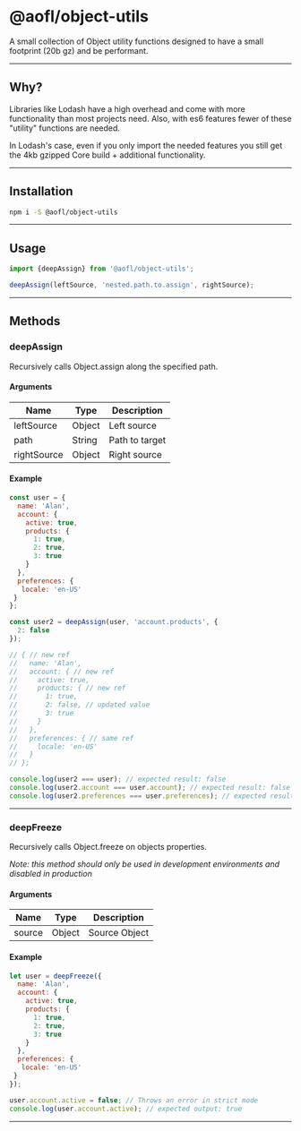 # @aofl/object-utils

A small collection of Object utility functions designed to have a small footprint (20b gz) and be performant.

---
## Why?
Libraries like Lodash have a high overhead and come with more functionality than most projects need. Also, with es6 features fewer of these "utility" functions are needed.

In Lodash's case, even if you only import the needed features you still get the 4kb gzipped Core build + additional functionality.

---
## Installation

```bash
npm i -S @aofl/object-utils
```

---
## Usage
```javascript
import {deepAssign} from '@aofl/object-utils';

deepAssign(leftSource, 'nested.path.to.assign', rightSource);
```

---
## Methods

### deepAssign
Recursively calls Object.assign along the specified path.

#### Arguments
| Name        | Type   | Description    |
|-------------|--------|----------------|
| leftSource  | Object | Left source    |
| path        | String | Path to target |
| rightSource | Object | Right source   |

#### Example
```javascript
const user = {
  name: 'Alan',
  account: {
    active: true,
    products: {
      1: true,
      2: true,
      3: true
    }
  },
  preferences: {
   locale: 'en-US'
 }
};

const user2 = deepAssign(user, 'account.products', {
  2: false
});

// { // new ref
//   name: 'Alan',
//   account: { // new ref
//     active: true,
//     products: { // new ref
//       1: true,
//       2: false, // updated value
//       3: true
//     }
//   },
//   preferences: { // same ref
//     locale: 'en-US'
//   }
// };

console.log(user2 === user); // expected result: false
console.log(user2.account === user.account); // expected result: false
console.log(user2.preferences === user.preferences); // expected result: true
```

---
### deepFreeze
Recursively calls Object.freeze on objects properties.

*Note: this method should only be used in development environments and disabled in production*

#### Arguments
| Name    | Type   | Description    |
|---------|--------|----------------|
| source  | Object | Source Object  |


#### Example
```javascript
let user = deepFreeze({
  name: 'Alan',
  account: {
    active: true,
    products: {
      1: true,
      2: true,
      3: true
    }
  },
  preferences: {
   locale: 'en-US'
 }
});

user.account.active = false; // Throws an error in strict mode
console.log(user.account.active); // expected output: true
```
---
